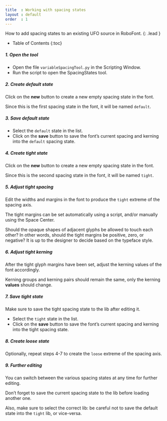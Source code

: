 ```yaml
---
title  : Working with spacing states
layout : default
order  : 1
---
```


How to add spacing states to an existing UFO source in RoboFont.
{: .lead }

* Table of Contents
{:toc}

##### 1. Open the tool

- Open the file `variableSpacingTool.py` in the Scripting Window.
- Run the script to open the SpacingStates tool.

##### 2. Create default state

Click on the **new** button to create a new empty spacing state in the font. 

Since this is the first spacing state in the font, it will be named `default`.

##### 3. Save default state

- Select the `default` state in the list.
- Click on the **save** button to save the font’s current spacing and kerning into the `default` spacing state.

##### 4. Create tight state

Click on the **new** button to create a new empty spacing state in the font. 

Since this is the second spacing state in the font, it will be named `tight`.

##### 5. Adjust tight spacing

Edit the widths and margins in the font to produce the `tight` extreme of the spacing axis.

The tight margins can be set automatically using a script, and/or manually using the Space Center.

Should the opaque shapes of adjacent glyphs be allowed to touch each other? In other words, should the tight margins be positive, zero, or negative? It is up to the designer to decide based on the typeface style.

##### 6. Adjust tight kerning

After the tight glyph margins have been set, adjust the kerning values of the font accordingly.

Kerning groups and kerning pairs should remain the same, only the kerning **values** should change.

##### 7. Save tight state

Make sure to save the tight spacing state to the lib after editing it.

- Select the `tight` state in the list.
- Click on the **save** button to save the font’s current spacing and kerning into the tight spacing state.

##### 8. Create loose state

Optionally, repeat steps 4-7 to create the `loose` extreme of the spacing axis.

##### 9. Further editing

You can switch between the various spacing states at any time for further editing.

Don’t forget to save the current spacing state to the lib before loading another one.

Also, make sure to select the correct lib: be careful not to save the default state into the `tight` lib, or vice-versa.
